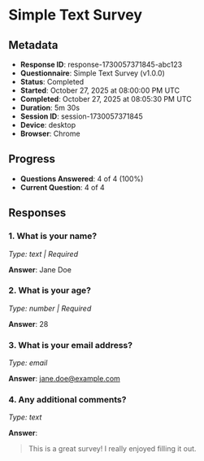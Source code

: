 # Simple Text Survey


## Metadata
- **Response ID**: response-1730057371845-abc123
- **Questionnaire**: Simple Text Survey (v1.0.0)
- **Status**: Completed
- **Started**: October 27, 2025 at 08:00:00 PM UTC
- **Completed**: October 27, 2025 at 08:05:30 PM UTC
- **Duration**: 5m 30s
- **Session ID**: session-1730057371845
- **Device**: desktop
- **Browser**: Chrome

## Progress
- **Questions Answered**: 4 of 4 (100%)
- **Current Question**: 4 of 4

## Responses

### 1. What is your name?
*Type: text | Required*

**Answer**: Jane Doe

### 2. What is your age?
*Type: number | Required*

**Answer**: 28

### 3. What is your email address?
*Type: email*

**Answer**: jane.doe@example.com

### 4. Any additional comments?
*Type: text*

**Answer**: 
> This is a great survey!
> I really enjoyed filling it out.